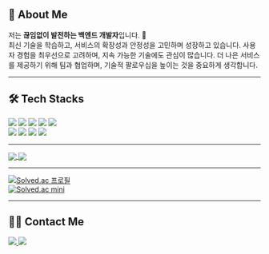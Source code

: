 ## 🌱 About Me
저는 **끊임없이 발전하는 백엔드 개발자**입니다. 🌱  
최신 기술을 학습하고, 서비스의 확장성과 안정성을 고민하며 성장하고 있습니다.
사용자 경험을 최우선으로 고려하며, 지속 가능한 기술에도 관심이 많습니다.
더 나은 서비스를 제공하기 위해 팀과 협업하며, 기술적 팔로우십을 높이는 것을 중요하게 생각합니다.

---

## 🛠️ Tech Stacks
<div>
    <img src="https://img.shields.io/badge/C-A8B9CC?style=for-the-badge&logo=C&logoColor=white">
    <img src="https://img.shields.io/badge/Docker-2496ED?style=for-the-badge&logo=Docker&logoColor=white">
    <img src="https://img.shields.io/badge/Amazon AWS-232F3E?style=for-the-badge&logo=Amazon AWS&logoColor=white">
    <img src="https://img.shields.io/badge/Java-007396?style=for-the-badge&logo=Java&logoColor=white">
    <img src="https://img.shields.io/badge/Javascript-F7DF1E?style=for-the-badge&logo=Javascript&logoColor=white">
    <br/>
    <img src="https://img.shields.io/badge/Linux-FCC624?style=for-the-badge&logo=Linux&logoColor=white">
    <img src="https://img.shields.io/badge/Node.js-339933?style=for-the-badge&logo=Node.js&logoColor=white">
    <img src="https://img.shields.io/badge/Spring Boot-6DB33F?style=for-the-badge&logo=Spring Boot&logoColor=white">
    <img src="https://img.shields.io/badge/Spring-6DB33F?style=for-the-badge&logo=Spring&logoColor=white">
</div>

---

<div>
    <a href="https://github.com/moonyaejin">
        <img align="center" src="https://github-readme-stats.vercel.app/api?username=moonyaejin&show_icons=true&theme=vue-dark&hide_border=true" />
    </a>
    <a href="https://github.com/moonyaejin">
        <img align="center" src="https://github-readme-stats.vercel.app/api/top-langs/?username=moonyaejin&layout=compact&hide=css,html&langs_count=6&theme=vue-dark&hide_border=true" />
    </a>
</div>

---

[![Solved.ac 프로필](http://mazassumnida.wtf/api/generate_badge?boj=xaexix)](https://solved.ac/xaexix)  
[![Solved.ac mini](http://mazassumnida.wtf/api/mini/generate_badge?boj=xaexix)](https://solved.ac/xaexix)

---

## 🧑‍💻 Contact Me
<div>
    <a href="YOUR_NOTION_LINK"> 
        <img src="https://img.shields.io/badge/Notion-000000?style=for-the-badge&logo=Notion&logoColor=white">
    </a>
    <a href="mailto:i0209i80@gmail.com"> 
        <img src="https://img.shields.io/badge/Gmail-EA4335?style=for-the-badge&logo=Gmail&logoColor=white">
    </a>
</div>
